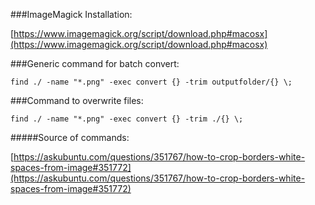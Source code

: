 
###ImageMagick Installation:

[https://www.imagemagick.org/script/download.php#macosx](https://www.imagemagick.org/script/download.php#macosx)

###Generic command for batch convert:

```
find ./ -name "*.png" -exec convert {} -trim outputfolder/{} \;
```

###Command to overwrite files:

```
find ./ -name "*.png" -exec convert {} -trim ./{} \;
```

#####Source of commands: 

[https://askubuntu.com/questions/351767/how-to-crop-borders-white-spaces-from-image#351772](https://askubuntu.com/questions/351767/how-to-crop-borders-white-spaces-from-image#351772)